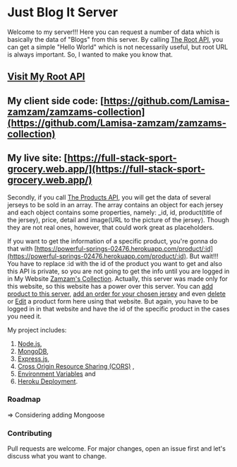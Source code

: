 # Just Blog It Server

Welcome to my server!!! Here you can request a number of data which is basically the data of "Blogs" from this server. By calling [The Root API](https://powerful-springs-02476.herokuapp.com/), you can get a simple "Hello World" which is not necessarily useful, but root URL is always important. So, I wanted to make you know that.

## [Visit My Root API](https://powerful-springs-02476.herokuapp.com/)

## My client side code: [https://github.com/Lamisa-zamzam/zamzams-collection](https://github.com/Lamisa-zamzam/zamzams-collection)

## My live site: [https://full-stack-sport-grocery.web.app/](https://full-stack-sport-grocery.web.app/)

Secondly, if you call [The Products API](https://powerful-springs-02476.herokuapp.com/products), you will get the data of several jerseys to be sold in an array. The array contains an object for each jersey and each object contains some properties, namely: \_id, id, product(title of the jersey), price, detail and image(URL to the picture of the jersey). Though they are not real ones, however, that could work great as placeholders.

If you want to get the information of a specific product, you're gonna do that with [https://powerful-springs-02476.herokuapp.com/product/:id](https://powerful-springs-02476.herokuapp.com/product/:id). But wait!!! You have to replace :id with the id of the product you want to get and also this API is private, so you are not going to get the info until you are logged in in My Website [Zamzam's Collection](https://full-stack-sport-grocery.web.app/). Actually, this server was made only for this website, so this website has a power over this server. You can [add product to this server](https://powerful-springs-02476.herokuapp.com/addProduct), [add an order for your chosen jersey](https://powerful-springs-02476.herokuapp.com/addOrder) and even [delete](https://powerful-springs-02476.herokuapp.com/deleteProduct/:_id) or [Edit](https://powerful-springs-02476.herokuapp.com/editProduct/:product) a product form here using that website. But again, you have to be logged in in that website and have the id of the specific product in the cases you need it.

My project includes:

1.  [Node.js](https://nodejs.org/en/),
2.  [MongoDB](https://www.mongodb.com/),
3.  [Express.js](https://expressjs.com/),
4.  [Cross Origin Resource Sharing (CORS)](https://developer.mozilla.org/en-US/docs/Web/HTTP/CORS) ,
5.  [Environment Variables](https://www.npmjs.com/package/dotenv) and
6.  [Heroku Deployment](https://devcenter.heroku.com/categories/reference).

### Roadmap

=> Considering adding Mongoose

### Contributing

Pull requests are welcome. For major changes, open an issue first and let's discuss what you want to change.
